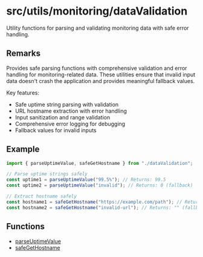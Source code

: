 # src/utils/monitoring/dataValidation

Utility functions for parsing and validating monitoring data with safe error
handling.

## Remarks

Provides safe parsing functions with comprehensive validation and error
handling for monitoring-related data. These utilities ensure that invalid
input data doesn't crash the application and provides meaningful fallback
values.

Key features:

- Safe uptime string parsing with validation
- URL hostname extraction with error handling
- Input sanitization and range validation
- Comprehensive error logging for debugging
- Fallback values for invalid inputs

## Example

```typescript
import { parseUptimeValue, safeGetHostname } from "./dataValidation";

// Parse uptime strings safely
const uptime1 = parseUptimeValue("99.5%"); // Returns: 99.5
const uptime2 = parseUptimeValue("invalid"); // Returns: 0 (fallback)

// Extract hostname safely
const hostname1 = safeGetHostname("https://example.com/path"); // Returns: "example.com"
const hostname2 = safeGetHostname("invalid-url"); // Returns: "" (fallback)
```

## Functions

- [parseUptimeValue](functions/parseUptimeValue.md)
- [safeGetHostname](functions/safeGetHostname.md)
